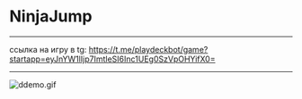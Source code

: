 # NinjaJump

---

ссылка на игру в tg: https://t.me/playdeckbot/game?startapp=eyJnYW1lIjp7ImtleSI6Inc1UEg0SzVpOHYifX0=

---

![ddemo.gif](ddemo.gif)

